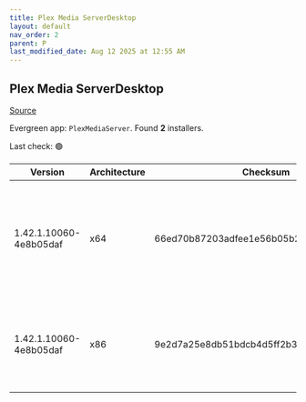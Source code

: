 ```yaml
---
title: Plex Media ServerDesktop
layout: default
nav_order: 2
parent: P
last_modified_date: Aug 12 2025 at 12:55 AM
---
```


## Plex Media ServerDesktop

[Source](https://www.plex.tv/media-server-downloads/)

Evergreen app: `PlexMediaServer`. Found **2** installers.

Last check: 🟢

| Version                | Architecture | Checksum                                 | URI                                                                                                                                                                                                                                                                  |
| ---------------------- | ------------ | ---------------------------------------- | -------------------------------------------------------------------------------------------------------------------------------------------------------------------------------------------------------------------------------------------------------------------- |
| 1.42.1.10060-4e8b05daf | x64          | 66ed70b87203adfee1e56b05b2de8cf40130a9e2 | [https://downloads.plex.tv/plex-media-server-new/1.42.1.10060-4e8b05daf/windows/PlexMediaServer-1.42.1.10060-4e8b05daf-x86_64.exe](https://downloads.plex.tv/plex-media-server-new/1.42.1.10060-4e8b05daf/windows/PlexMediaServer-1.42.1.10060-4e8b05daf-x86_64.exe) |
| 1.42.1.10060-4e8b05daf | x86          | 9e2d7a25e8db51bdcb4d5ff2b3a7166a0bb20927 | [https://downloads.plex.tv/plex-media-server-new/1.42.1.10060-4e8b05daf/windows/PlexMediaServer-1.42.1.10060-4e8b05daf-x86.exe](https://downloads.plex.tv/plex-media-server-new/1.42.1.10060-4e8b05daf/windows/PlexMediaServer-1.42.1.10060-4e8b05daf-x86.exe)       |
